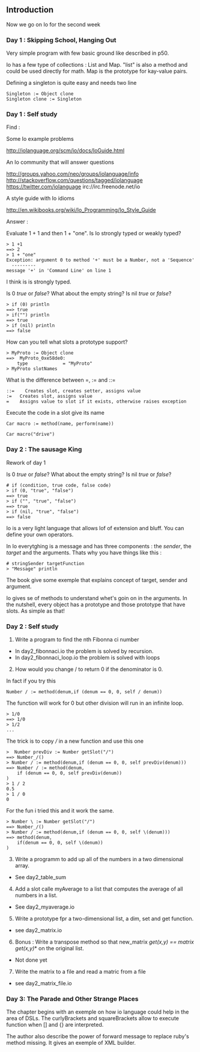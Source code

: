 ## Introduction

Now we go on Io for the second week

### Day 1 : Skipping School, Hanging Out

Very simple program with few basic ground like described in p50.

Io has a few type of collections : List and Map. "list" is also a method and could be used directly for math. Map is the prototype for kay-value pairs.

Defining a singleton is quite easy and needs two line

    Singleton := Object clone
    Singleton clone := Singleton

### Day 1 : Self study

Find :

Some Io example problems

http://iolanguage.org/scm/io/docs/IoGuide.html

An Io community that will answer questions

http://groups.yahoo.com/neo/groups/iolanguage/info
http://stackoverflow.com/questions/tagged/iolanguage
https://twitter.com/iolanguage
irc://irc.freenode.net/io

A style guide with Io idioms

http://en.wikibooks.org/wiki/Io_Programming/Io_Style_Guide

Answer :

Evaluate 1 + 1 and then 1 + "one". Is Io strongly typed or weakly typed?

    > 1 +1
    ==> 2
    > 1 + "one"
    Exception: argument 0 to method '+' must be a Number, not a 'Sequence'
      ---------
    message '+' in 'Command Line' on line 1

I think is is strongly typed.

Is 0 *true* or *false*? What about the empty string? Is nil *true* or *false*?

    > if (0) println
    ==> true
    > if("") println
    ==> true
    > if (nil) println
    ==> false

How can you tell what slots a prototype support?

    > MyProto := Object clone
    ==>  MyProto_0xe58de0:
        type             = "MyProto"
    > MyProto slotNames

What is the difference between =, := and ::=

    ::=    Creates slot, creates setter, assigns value
    :=   Creates slot, assigns value
    =    Assigns value to slot if it exists, otherwise raises exception

Execute the code in a slot give its name


    Car macro := method(name, perform(name))

    Car macro("drive")


### Day 2 : The sausage King

Rework of day 1

Is 0 *true* or *false*? What about the empty string? Is nil *true* or *false*?

    # if (condition, true code, false code)
    > if (0, "true", "false")
    ==> true
    > if ("", "true", "false")
    ==> true
    > if (nil, "true", "false")
    ==> false

Io is a very light language that allows lof of extension and bluff. You can define your own operators.

In Io everytghing is a message and has three components : the *sender*, the *target* and the arguments. Thats why you have things like this :

    # stringSender targetFunction
    > "Message" println

The book give some exemple that explains concept of target, sender and argument.

Io gives se of methods to understand whet's goin on in the arguments. In the nutshell, every object has a prototype and those prototype that have slots. As simple as that!

### Day 2 : Self study

1. Write a program to find the nth Fibonna ci number

- In day2_fibonnaci.io the problem is solved by recursion.
- In day2_fibonnaci_loop.io the problem is solved with loops

2. How would you change / to return 0 if the denominator is 0.

In fact if you try this

    Number / := method(denum,if (denum == 0, 0, self / denum))

The function will work for 0 but other division will run in an infinite loop.

    > 1/0
    ==> 1/0
    > 1/2
    ...

The trick is to copy */* in a new function and use this one

    >  Number prevDiv := Number getSlot("/")
    ==> Number_/()
    > Number / := method(denum,if (denum == 0, 0, self prevDiv(denum)))
    ==> Number / := method(denum,
        if (denum == 0, 0, self prevDiv(denum))
    )
    > 1 / 2
    0.5
    > 1 / 0
    0

For the fun i tried this and it work the same.

    > Number \ := Number getSlot("/")
    ==> Number_/()
    > Number / := method(denum,if (denum == 0, 0, self \(denum)))
    ==> method(denum,
        if(denum == 0, 0, self \(denum))
    )

3. Write a programm to add up all of the numbers in a two dimensional array.

- See day2_table_sum

4. Add a slot calle myAverage to a list that computes the average of all numbers in a list.

- See day2_myaverage.io

5. Write a prototype fpr a two-dimensional list, a dim, set and get function.

- see day2_matrix.io

6. Bonus : Write a transpose method so that new_matrix *get(x,y) == matrix get(x,y)** on the original list.

- Not done yet

7. Write the matrix to a file and read a matric from a file

- see day2_matrix_file.io

### Day 3: The Parade and Other Strange Places

The chapter begins with an exemple on how io language could help in the area of DSLs. The curlyBrackets and squareBrackets allow to execute function when [] and {} are interpreted.

The author also describe the power of forward message to replace ruby's method missing. It gives an exemple of XML builder.

